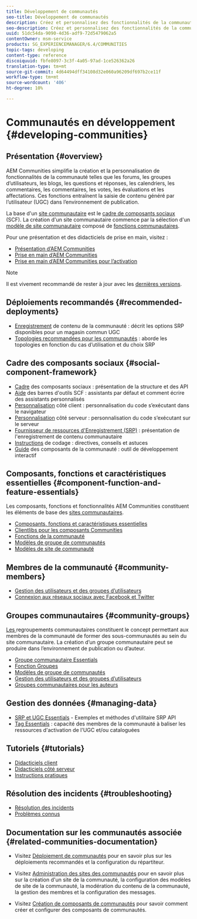```yaml
---
title: Développement de communautés
seo-title: Développement de communautés
description: Créez et personnalisez des fonctionnalités de la communauté telles que des forums, des groupes d’utilisateurs, etc.
seo-description: Créez et personnalisez des fonctionnalités de la communauté telles que des forums, des groupes d’utilisateurs, etc.
uuid: 51dc54da-9090-4d36-adf9-72d5479062a5
contentOwner: msm-service
products: SG_EXPERIENCEMANAGER/6.4/COMMUNITIES
topic-tags: developing
content-type: reference
discoiquuid: fbfe8097-3c3f-4a05-97ad-1ce526362a26
translation-type: tm+mt
source-git-commit: 4d64494dff34108d32e060a96209df697b2ce11f
workflow-type: tm+mt
source-wordcount: '406'
ht-degree: 10%

---
```



# Communautés en développement {#developing-communities}

## Présentation {#overview}

AEM Communities simplifie la création et la personnalisation de fonctionnalités de la communauté telles que les forums, les groupes d’utilisateurs, les blogs, les questions et réponses, les calendriers, les commentaires, les commentaires, les votes, les évaluations et les affectations. Ces fonctions entraînent la saisie de contenu généré par l’utilisateur (UGC) dans l’environnement de publication.

La base d&#39;un [site communautaire](overview.md#communitiessites) est le [cadre de composants sociaux](scf.md) (SCF). La création d&#39;un site communautaire commence par la sélection d&#39;un [modèle de site communautaire](sites-console.md) composé de [fonctions communautaires](functions.md).

Pour une présentation et des didacticiels de prise en main, visitez :

* [Présentation d’AEM Communities](overview.md)
* [Prise en main d’AEM Communities](getting-started.md)
* [Prise en main d’AEM Communities pour l’activation](getting-started-enablement.md)

>[!NOTE]
>
>Il est vivement recommandé de rester à jour avec les [dernières versions](deploy-communities.md#latest-releases).

## Déploiements recommandés {#recommended-deployments}

* [Enregistrement](working-with-srp.md) de contenu de la communauté : décrit les options SRP disponibles pour un magasin commun UGC
* [Topologies recommandées pour les communautés](topologies.md) : aborde les topologies en fonction du cas d’utilisation et du choix SRP

## Cadre des composants sociaux {#social-component-framework}

* [Cadre](scf.md) des composants sociaux : présentation de la structure et des API
* [Aide](handlebars-helpers.md) des barres d&#39;outils SCF : assistants par défaut et comment écrire des assistants personnalisés
* [Personnalisation](client-customize.md) côté client : personnalisation du code s’exécutant dans le navigateur
* [Personnalisation](server-customize.md) côté serveur : personnalisation du code s’exécutant sur le serveur
* [Fournisseur de ressources d&#39;Enregistrement (SRP)](srp.md) : présentation de l&#39;enregistrement de contenu communautaire
* [Instructions](code-guide.md) de codage : directives, conseils et astuces
* [Guide](components-guide.md) des composants de la communauté : outil de développement interactif

## Composants, fonctions et caractéristiques essentielles {#component-function-and-feature-essentials}

Les composants, fonctions et fonctionnalités AEM Communities constituent les éléments de base des [sites communautaires](sites-console.md).

* [Composants, fonctions et caractéristiques essentielles](essentials.md)
* [Clientlibs pour les composants Communities](clientlibs.md)
* [Fonctions de la communauté](functions.md)
* [Modèles de groupe de communautés](tools-groups.md)
* [Modèles de site de communauté](sites.md)

## Membres de la communauté {#community-members}

* [Gestion des utilisateurs et des groupes d’utilisateurs](users.md)
* [Connexion aux réseaux sociaux avec Facebook et Twitter](social-login.md)

## Groupes communautaires {#community-groups}

[Les ](overview.md#communitygroups) regroupements communautaires constituent le concept permettant aux membres de la communauté de former des sous-communautés au sein du site communautaire. La création d’un groupe communautaire peut se produire dans l’environnement de publication ou d’auteur.

* [Groupe communautaire Essentials](essentials-groups.md)
* [Fonction Groupes](functions.md#groups-function)
* [Modèles de groupe de communautés](tools-groups.md)
* [Gestion des utilisateurs et des groupes d’utilisateurs](users.md)
* [Groupes communautaires pour les auteurs](creating-groups.md)

## Gestion des données {#managing-data}

* [SRP et UGC Essentials](srp-and-ugc.md)  - Exemples et méthodes d&#39;utilitaire SRP API
* [Tag Essentials](tag.md)  : capacité des membres de la communauté à baliser les ressources d&#39;activation de l&#39;UGC et/ou cataloguées

## Tutoriels {#tutorials}

* [Didacticiels client](tutorials.md#client-side-customization)
* [Didacticiels côté serveur](tutorials.md#server-side-customization)
* [Instructions pratiques](tutorials.md#how-to-instructions)

## Résolution des incidents {#troubleshooting}

* [Résolution des incidents](troubleshooting.md)
* [Problèmes connus](/help/release-notes/known-issues.md)

## Documentation sur les communautés associée {#related-communities-documentation}

* Visitez [Déploiement de communautés](deploy-communities.md) pour en savoir plus sur les déploiements recommandés et la configuration du répartiteur.

* Visitez [Administration des sites des communautés](administer-landing.md) pour en savoir plus sur la création d&#39;un site de la communauté, la configuration des modèles de site de la communauté, la modération du contenu de la communauté, la gestion des membres et la configuration des messages.

* Visitez [Création de composants de communautés](author-communities.md) pour savoir comment créer et configurer des composants de communautés.

